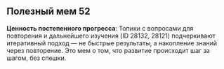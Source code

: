 ## Полезный мем 52

**Ценность постепенного прогресса**: Топики с вопросами для повторения и дальнейшего изучения (ID 28132, 28121) подчеркивают итеративный подход — не быстрые результаты, а накопление знаний через повторение. Это мем о том, что развитие происходит шаг за шагом, без спешки.